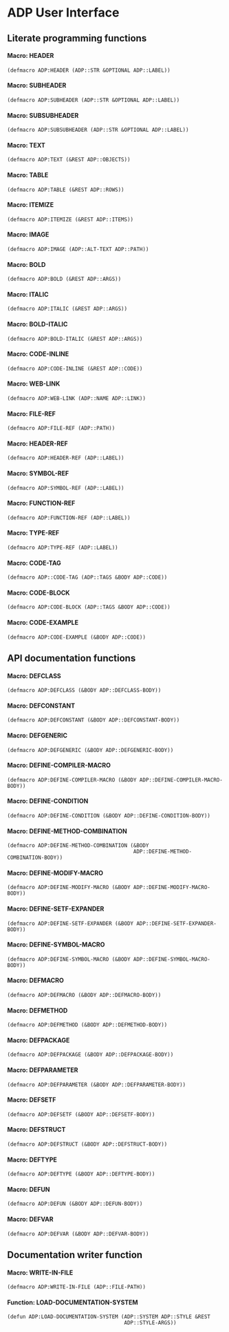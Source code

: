 # ADP User Interface

## Literate programming functions

#### Macro: HEADER

```Lisp
(defmacro ADP:HEADER (ADP::STR &OPTIONAL ADP::LABEL))
```

#### Macro: SUBHEADER

```Lisp
(defmacro ADP:SUBHEADER (ADP::STR &OPTIONAL ADP::LABEL))
```

#### Macro: SUBSUBHEADER

```Lisp
(defmacro ADP:SUBSUBHEADER (ADP::STR &OPTIONAL ADP::LABEL))
```

#### Macro: TEXT

```Lisp
(defmacro ADP:TEXT (&REST ADP::OBJECTS))
```

#### Macro: TABLE

```Lisp
(defmacro ADP:TABLE (&REST ADP::ROWS))
```

#### Macro: ITEMIZE

```Lisp
(defmacro ADP:ITEMIZE (&REST ADP::ITEMS))
```

#### Macro: IMAGE

```Lisp
(defmacro ADP:IMAGE (ADP::ALT-TEXT ADP::PATH))
```

#### Macro: BOLD

```Lisp
(defmacro ADP:BOLD (&REST ADP::ARGS))
```

#### Macro: ITALIC

```Lisp
(defmacro ADP:ITALIC (&REST ADP::ARGS))
```

#### Macro: BOLD-ITALIC

```Lisp
(defmacro ADP:BOLD-ITALIC (&REST ADP::ARGS))
```

#### Macro: CODE-INLINE

```Lisp
(defmacro ADP:CODE-INLINE (&REST ADP::CODE))
```

#### Macro: WEB-LINK

```Lisp
(defmacro ADP:WEB-LINK (ADP::NAME ADP::LINK))
```

#### Macro: FILE-REF

```Lisp
(defmacro ADP:FILE-REF (ADP::PATH))
```

#### Macro: HEADER-REF

```Lisp
(defmacro ADP:HEADER-REF (ADP::LABEL))
```

#### Macro: SYMBOL-REF

```Lisp
(defmacro ADP:SYMBOL-REF (ADP::LABEL))
```

#### Macro: FUNCTION-REF

```Lisp
(defmacro ADP:FUNCTION-REF (ADP::LABEL))
```

#### Macro: TYPE-REF

```Lisp
(defmacro ADP:TYPE-REF (ADP::LABEL))
```

#### Macro: CODE-TAG

```Lisp
(defmacro ADP::CODE-TAG (ADP::TAGS &BODY ADP::CODE))
```

#### Macro: CODE-BLOCK

```Lisp
(defmacro ADP:CODE-BLOCK (ADP::TAGS &BODY ADP::CODE))
```

#### Macro: CODE-EXAMPLE

```Lisp
(defmacro ADP:CODE-EXAMPLE (&BODY ADP::CODE))
```

## API documentation functions

#### Macro: DEFCLASS

```Lisp
(defmacro ADP:DEFCLASS (&BODY ADP::DEFCLASS-BODY))
```

#### Macro: DEFCONSTANT

```Lisp
(defmacro ADP:DEFCONSTANT (&BODY ADP::DEFCONSTANT-BODY))
```

#### Macro: DEFGENERIC

```Lisp
(defmacro ADP:DEFGENERIC (&BODY ADP::DEFGENERIC-BODY))
```

#### Macro: DEFINE-COMPILER-MACRO

```Lisp
(defmacro ADP:DEFINE-COMPILER-MACRO (&BODY ADP::DEFINE-COMPILER-MACRO-BODY))
```

#### Macro: DEFINE-CONDITION

```Lisp
(defmacro ADP:DEFINE-CONDITION (&BODY ADP::DEFINE-CONDITION-BODY))
```

#### Macro: DEFINE-METHOD-COMBINATION

```Lisp
(defmacro ADP:DEFINE-METHOD-COMBINATION (&BODY
                                         ADP::DEFINE-METHOD-COMBINATION-BODY))
```

#### Macro: DEFINE-MODIFY-MACRO

```Lisp
(defmacro ADP:DEFINE-MODIFY-MACRO (&BODY ADP::DEFINE-MODIFY-MACRO-BODY))
```

#### Macro: DEFINE-SETF-EXPANDER

```Lisp
(defmacro ADP:DEFINE-SETF-EXPANDER (&BODY ADP::DEFINE-SETF-EXPANDER-BODY))
```

#### Macro: DEFINE-SYMBOL-MACRO

```Lisp
(defmacro ADP:DEFINE-SYMBOL-MACRO (&BODY ADP::DEFINE-SYMBOL-MACRO-BODY))
```

#### Macro: DEFMACRO

```Lisp
(defmacro ADP:DEFMACRO (&BODY ADP::DEFMACRO-BODY))
```

#### Macro: DEFMETHOD

```Lisp
(defmacro ADP:DEFMETHOD (&BODY ADP::DEFMETHOD-BODY))
```

#### Macro: DEFPACKAGE

```Lisp
(defmacro ADP:DEFPACKAGE (&BODY ADP::DEFPACKAGE-BODY))
```

#### Macro: DEFPARAMETER

```Lisp
(defmacro ADP:DEFPARAMETER (&BODY ADP::DEFPARAMETER-BODY))
```

#### Macro: DEFSETF

```Lisp
(defmacro ADP:DEFSETF (&BODY ADP::DEFSETF-BODY))
```

#### Macro: DEFSTRUCT

```Lisp
(defmacro ADP:DEFSTRUCT (&BODY ADP::DEFSTRUCT-BODY))
```

#### Macro: DEFTYPE

```Lisp
(defmacro ADP:DEFTYPE (&BODY ADP::DEFTYPE-BODY))
```

#### Macro: DEFUN

```Lisp
(defmacro ADP:DEFUN (&BODY ADP::DEFUN-BODY))
```

#### Macro: DEFVAR

```Lisp
(defmacro ADP:DEFVAR (&BODY ADP::DEFVAR-BODY))
```

## Documentation writer function

#### Macro: WRITE-IN-FILE

```Lisp
(defmacro ADP:WRITE-IN-FILE (ADP::FILE-PATH))
```

#### Function: LOAD-DOCUMENTATION-SYSTEM

```Lisp
(defun ADP:LOAD-DOCUMENTATION-SYSTEM (ADP::SYSTEM ADP::STYLE &REST
                                      ADP::STYLE-ARGS))
```

